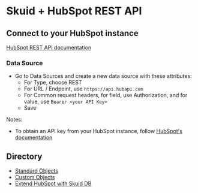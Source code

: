 # Skuid + HubSpot REST API

## Connect to your HubSpot instance
[HubSpot REST API documentation](https://developers.hubspot.com/docs/api/overview)

### Data Source
* Go to Data Sources and create a new data source with these attributes:
    * For Type, choose REST
    * For URL / Endpoint, use `https://api.hubapi.com`
    * For Common request headers, for field, use Authorization, and for value, use `Bearer <your API Key>`
    * Save

Notes:
* To obtain an API key from your HubSpot instance, follow [HubSpot's documentation](https://developers.hubspot.com/docs/api/private-apps) 


## Directory
* [Standard Objects](standardObjects)
* [Custom Objects](customObjects)
* [Extend HubSpot with Skuid DB](extendSkuidDB)
